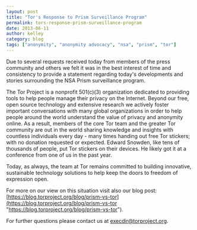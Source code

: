 ```yaml
---
layout: post
title: "Tor's Response to Prism Surveillance Program"
permalink: tors-response-prism-surveillance-program
date: 2013-06-11
author: kelley
category: blog
tags: ["anonymity", "anonymity advocacy", "nsa", "prism", "tor"]
---
```


Due to several requests received today from members of the press community and others we felt it was in the best interest of time and consistency to provide a statement regarding today's developments and stories surrounding the NSA Prism surveillance program.

The Tor Project is a nonprofit 501(c)(3) organization dedicated to providing tools to help people manage their privacy on the Internet. Beyond our free, open source technology and extensive research we actively foster important conversations with many global organizations in order to help people around the world understand the value of privacy and anonymity online. As a result, members of the core Tor team and the greater Tor community are out in the world sharing knowledge and insights with countless individuals every day - many times handing out free Tor stickers; with no donation requested or expected. Edward Snowden, like tens of thousands of people, put Tor stickers on their devices. He likely got it at a conference from one of us in the past year.

Today, as always, the team at Tor remains committed to building innovative, sustainable technology solutions to help keep the doors to freedom of expression open.

For more on our view on this situation visit also our blog post:  
 [https://blog.torproject.org/blog/prism-vs-tor](https://blog.torproject.org/blog/prism-vs-tor "https://blog.torproject.org/blog/prism-vs-tor").

For further questions please contact us at [execdir@torproject.org](mailto:execdir@torproject.org).

